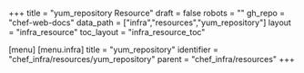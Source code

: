 +++
title = "yum_repository Resource"
draft = false
robots = ""
gh_repo = "chef-web-docs"
data_path = ["infra","resources","yum_repository"]
layout = "infra_resource"
toc_layout = "infra_resource_toc"

[menu]
  [menu.infra]
    title = "yum_repository"
    identifier = "chef_infra/resources/yum_repository"
    parent = "chef_infra/resources"
+++

<!-- The contents of this page are automatically generated from the yum_repository.yaml file in the data/infra/resources directory. -->
<!-- To suggest a change, edit the https://github.com/chef/chef/blob/main/lib/chef/resource/yum_repository.rb file and submit a pull request to the https://github.com/chef/chef repository. -->
<!-- markdownlint-disable-file -->
